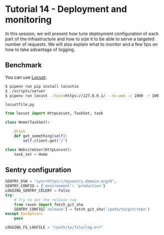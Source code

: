 # Tutorial 14 - Deployment and monitoring

In this session, we will present how tune deployment configuration of each part of the infrastructure and how to size it to be able to serve a targeted number of requests. We will also explain what to monitor and a few tips on how to take advantage of logging.

## Benchmark

You can use [Locust](https://locust.io/).

```bash
$ pipenv run pip install locustio
$ ./scripts/server
$ pipenv run locust --host=https://127.0.0.1/ --no-web -c 1000 -r 100
```

`locustfile.py`

```python
from locust import HttpLocust, TaskSet, task

class Home(TaskSet):

    @task
    def get_something(self):
        self.client.get("/")

class WebsiteUser(HttpLocust):
    task_set = Home
```

## Sentry configuration

```python
SENTRY_DSN = "sync+https://mysentry.domain.org/4",
SENTRY_CONFIG = {'environment': 'production'}
LOGGING_SENTRY_CELERY = False
try:
    # Try to get the release tag
    from raven import fetch_git_sha
    SENTRY_CONFIG['release'] = fetch_git_sha('/path/to/git/repo')
except Exception:
    pass

LOGGING_FS_LOGFILE = "/path/to/file/log.err"
```
